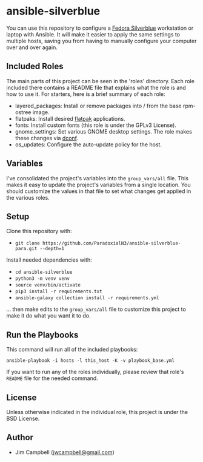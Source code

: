 ansible-silverblue
==================

You can use this repository to configure a [Fedora Silverblue](https://silverblue.fedoraproject.org/)
workstation or laptop with Ansible. It will make it easier to apply the same settings to multiple
hosts, saving you from having to manually configure your computer over and over again.

Included Roles
--------------

The main parts of this project can be seen in the 'roles' directory. Each role included there
contains a README file that explains what the role is and how to use it. For starters, here is a
brief summary of each role:

  - layered_packages: Install or remove packages into / from the base rpm-ostree image.
  - flatpaks: Install desired [flatpak](https://flatpak.org/) applications.
  - fonts: Install custom fonts (this role is under the GPLv3 License).
  - gnome_settings: Set various GNOME desktop settings. The role makes these changes via
    [dconf](https://wiki.gnome.org/Projects/dconf).
  - os_updates: Configure the auto-update policy for the host.

Variables
---------

I've consolidated the project's variables into the `group_vars/all` file. This makes it easy to
update the project's variables from a single location. You should customize the values in that
file to set what changes get applied in the various roles.

Setup
-----

Clone this repository with:

  - `git clone https://github.com/ParadoxialN3/ansible-silverblue-para.git --depth=1`

Install needed dependencies with:

  - `cd ansible-silverblue`
  - `python3 -m venv venv`
  - `source venv/bin/activate`
  - `pip3 install -r requirements.txt`
  - `ansible-galaxy collection install -r requirements.yml`

... then make edits to the `group_vars/all` file to customize this project to make it do what you
want it to do.

Run the Playbooks
-----------------

This command will run all of the included playbooks:

`ansible-playbook -i hosts -l this_host -K -v playbook_base.yml`

If you want to run any of the roles individually, please review that role's `README` file for the
needed command.

License
-------

Unless otherwise indicated in the individual role, this project is under the BSD License.

Author
------

  * Jim Campbell (jwcampbell@gmail.com)
